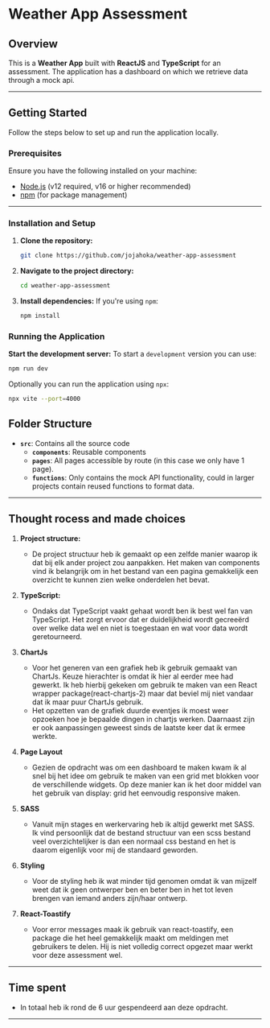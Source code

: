 # Weather App Assessment

## Overview

This is a **Weather App** built with **ReactJS** and **TypeScript** for an assessment. The application has a dashboard on which we retrieve data through a mock api.

---

## Getting Started

Follow the steps below to set up and run the application locally.

### Prerequisites

Ensure you have the following installed on your machine:

- [Node.js](https://nodejs.org/) (v12 required, v16 or higher recommended)
- [npm](https://www.npmjs.com/) (for package management)

---

### Installation and Setup

1. **Clone the repository:**

   ```bash
   git clone https://github.com/jojahoka/weather-app-assessment
   ```

2. **Navigate to the project directory:**

   ```bash
   cd weather-app-assessment
   ```

3. **Install dependencies:**
   If you're using `npm`:
   ```bash
   npm install
   ```

### Running the Application

**Start the development server:**
To start a `development` version you can use:

```bash
npm run dev
```

Optionally you can run the application using `npx`:

```bash
npx vite --port=4000

```

## Folder Structure

- **`src`**: Contains all the source code
  - **`components`**: Reusable components
  - **`pages`**: All pages accessible by route (in this case we only have 1 page).
  - **`functions`**: Only contains the mock API functionality, could in larger projects contain reused functions to format data.

---

## Thought rocess and made choices

1. **Project structure:**

   - De project structuur heb ik gemaakt op een zelfde manier waarop ik dat bij elk ander project zou aanpakken. Het maken van components vind ik belangrijk om in het bestand van een pagina gemakkelijk een overzicht te kunnen zien welke onderdelen het bevat.

2. **TypeScript:**

   - Ondaks dat TypeScript vaakt gehaat wordt ben ik best wel fan van TypeScript. Het zorgt ervoor dat er duidelijkheid wordt gecreeërd over welke data wel en niet is toegestaan en wat voor data wordt geretourneerd.

3. **ChartJs**

   - Voor het generen van een grafiek heb ik gebruik gemaakt van ChartJs. Keuze hierachter is omdat ik hier al eerder mee had gewerkt. Ik heb hierbij gekeken om gebruik te maken van een React wrapper package(react-chartjs-2) maar dat beviel mij niet vandaar dat ik maar puur ChartJs gebruik.
   - Het opzetten van de grafiek duurde eventjes ik moest weer opzoeken hoe je bepaalde dingen in chartjs werken. Daarnaast zijn er ook aanpassingen geweest sinds de laatste keer dat ik ermee werkte.

4. **Page Layout**

   - Gezien de opdracht was om een dashboard te maken kwam ik al snel bij het idee om gebruik te maken van een grid met blokken voor de verschillende widgets. Op deze manier kan ik het door middel van het gebruik van display: grid het eenvoudig responsive maken.

5. **SASS**

   - Vanuit mijn stages en werkervaring heb ik altijd gewerkt met SASS. Ik vind persoonlijk dat de bestand structuur van een scss bestand veel overzichtelijker is dan een normaal css bestand en het is daarom eigenlijk voor mij de standaard geworden.

6. **Styling**

   - Voor de styling heb ik wat minder tijd genomen omdat ik van mijzelf weet dat ik geen ontwerper ben en beter ben in het tot leven brengen van iemand anders zijn/haar ontwerp.

7. **React-Toastify**
   - Voor error messages maak ik gebruik van react-toastify, een package die het heel gemakkelijk maakt om meldingen met gebruikers te delen. Hij is niet volledig correct opgezet maar werkt voor deze assessment wel.

---

## Time spent

- In totaal heb ik rond de 6 uur gespendeerd aan deze opdracht.

---
